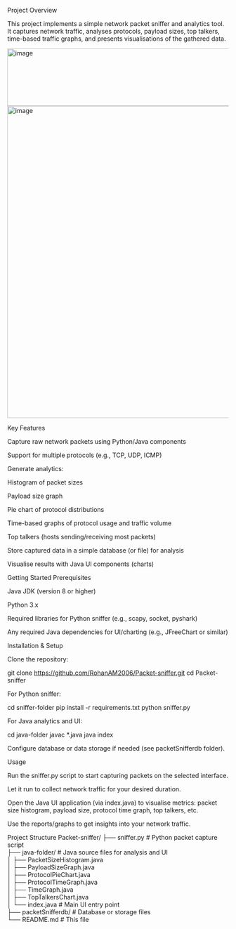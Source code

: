 
Project Overview

This project implements a simple network packet sniffer and analytics tool. It captures network traffic, analyses protocols, payload sizes, top talkers, time-based traffic graphs, and presents visualisations of the gathered data.


<img width="1267" height="131" alt="image" src="https://github.com/user-attachments/assets/c39c1121-5326-4db0-b585-9ad3933be9b6" />
<img width="1210" height="711" alt="image" src="https://github.com/user-attachments/assets/1a667da4-859d-45cf-bfdf-05e67368ea7f" />



Key Features

Capture raw network packets using Python/Java components

Support for multiple protocols (e.g., TCP, UDP, ICMP)

Generate analytics:

Histogram of packet sizes

Payload size graph

Pie chart of protocol distributions

Time-based graphs of protocol usage and traffic volume

Top talkers (hosts sending/receiving most packets)

Store captured data in a simple database (or file) for analysis

Visualise results with Java UI components (charts)

Getting Started
Prerequisites

Java JDK (version 8 or higher)

Python 3.x

Required libraries for Python sniffer (e.g., scapy, socket, pyshark)

Any required Java dependencies for UI/charting (e.g., JFreeChart or similar)

Installation & Setup

Clone the repository:

git clone https://github.com/RohanAM2006/Packet-sniffer.git
cd Packet-sniffer


For Python sniffer:

cd sniffer-folder
pip install -r requirements.txt
python sniffer.py


For Java analytics and UI:

cd java-folder
javac *.java
java index


Configure database or data storage if needed (see packetSnifferdb folder).

Usage

Run the sniffer.py script to start capturing packets on the selected interface.

Let it run to collect network traffic for your desired duration.

Open the Java UI application (via index.java) to visualise metrics: packet size histogram, payload size, protocol time graph, top talkers, etc.

Use the reports/graphs to get insights into your network traffic.

Project Structure
Packet-sniffer/
├── sniffer.py                # Python packet capture script  
├── java-folder/              # Java source files for analysis and UI  
│   ├── PacketSizeHistogram.java  
│   ├── PayloadSizeGraph.java  
│   ├── ProtocolPieChart.java  
│   ├── ProtocolTimeGraph.java  
│   ├── TimeGraph.java  
│   ├── TopTalkersChart.java  
│   └── index.java            # Main UI entry point  
├── packetSnifferdb/          # Database or storage files  
└── README.md                 # This file  
